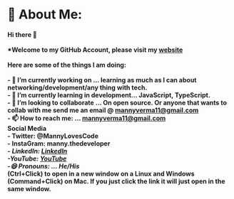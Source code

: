 # 💫 About Me:
#### Hi there 👋<br><br>*Welcome to my GitHub Account, please visit my <a href="http://mverma45.github.io/portfolio/">website</a><br><br>Here are some of the things I am doing:<br><br>- 🔭 I’m currently working on ... learning as much as I can about networking/development/any thing with tech.<br>- 🌱 I’m currently learning in development... JavaScript, TypeScript.<br>- 👯 I’m looking to collaborate ... On open source. Or anyone that wants to collab with me send me an email @ mannyverma11@gmail.com <br>- 📫 How to reach me: ... mannyverma11@gmail.com <br> Social Media<br>- Twitter: @MannyLovesCode<br>- InstaGram: manny.thedeveloper<br>- *LinkedIn: <a href="https://www.linkedin.com/in/manendar-verma-1910a84a/">LinkedIn</a><br> -YouTube: <a href="https://www.youtube.com/@mannythedeveloper">YouTube</a><br> -😄 Pronouns: ... He/His<br>*(Ctrl+Click) to open in a new window on a Linux and Windows (Command+Click) on Mac. If you just click the link it will just open in the same window.
